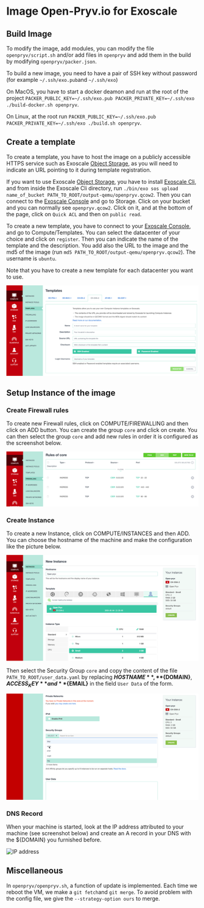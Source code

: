 # Image Open-Pryv.io for Exoscale

## Build Image

To modify the image, add modules, you can modify the file `openpryv/script.sh` and/or add files in `openpryv` and add them in the build by modifying `openpryv/packer.json`.

To build a new image, you need to have a pair of SSH key without password (for example `~/.ssh/exo.pub`and `~/.ssh/exo`)

On MacOS, you have to start a docker deamon and run at the root of the project `PACKER_PUBLIC_KEY=~/.ssh/exo.pub PACKER_PRIVATE_KEY=~/.ssh/exo ./build-docker.sh openpryv`.

On Linux, at the root run `PACKER_PUBLIC_KEY=~/.ssh/exo.pub PACKER_PRIVATE_KEY=~/.ssh/exo ./build.sh openpryv`.

## Create a template

To create a template, you have to host the image on a publicly accessible HTTPS service such as Exoscale [Object Storage](https://community.exoscale.com/documentation/storage/), as you will need to indicate an URL pointing to it during template registration.

If you want to use Exoscale [Object Storage](https://community.exoscale.com/documentation/storage/), you have to install [Exoscale Cli](https://github.com/exoscale/cli), and from inside the Exoscale Cli directory, run `./bin/exo sos upload name_of_bucket PATH_TO_ROOT/output-qemu/openpryv.qcow2`. Then you can connect to the  [Exoscale Console](https://portal.exoscale.com/) and go to Storage. Click on your bucket and you can normally see `openpryv.qcow2`. Click on it, and at the bottom of the page, click on `Quick ACL` and then on `public read`.

To create a new template, you have to connect to your [Exoscale Console](https://portal.exoscale.com/), and go to Compute/Templates. You can select the datacenter of your choice and click on `register`. Then you can indicate the name of the template and the description. You add also the URL to the image and the md5 of the image (run `md5 PATH_TO_ROOT/output-qemu/openpryv.qcow2`). The username is `ubuntu`.

Note that you have to create a new template for each datacenter you want to use.

![Create template](./images/create_template.png)

## Setup Instance of the image

### Create Firewall rules

To create new Firewall rules, click on COMPUTE/FIREWALLING and then click on ADD button. You can create the group `core` and click on create. You can then select the group `core` and add new rules in order it is configured as the screenshot below.

![Firewall](./images/firewall.png)

### Create Instance

To create a new Instance, click on COMPUTE/INSTANCES and then ADD. You can choose the hostname of the machine and make the configuration like the picture below.

![Create Instance 1](./images/create_instance_1.png)

Then select the Security Group `core` and copy the content of the file `PATH_TO_ROOT/user_data.yaml` by replacing **${HOSTNAME}**, **${DOMAIN}**, **${ACCESS_KEY}** and **${EMAIL}** in the field `User Data` of the form.

![Create Instance 2](./images/create_instance_2.png)

### DNS Record

When your machine is started, look at the IP address attributed to your machine (see screenshot below) and create an A record in your DNS with the ${DOMAIN} you furnished before.

![IP address](/Users/alexandredeleze/Documents/pryv/image-exoscale-open-pryv.io/images/ip.png)

## Miscellaneous

In `openpryv/openpryv.sh`, a function of update is implemented. Each time we reboot the VM, we make a `git fetch`and `git merge`. To avoid problem with the config file, we give the `--strategy-option ours` to merge.